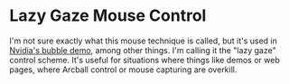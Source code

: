 # Lazy Gaze Mouse Control

I'm not sure exactly what this mouse technique is called, but it's used in
[Nvidia's bubble demo](http://www.nvidia.com/coolstuff/demos#!/bubble), among
other things. I'm calling it the "lazy gaze" control scheme. It's useful for
situations where things like demos or web pages, where Arcball control or
mouse capturing are overkill.
